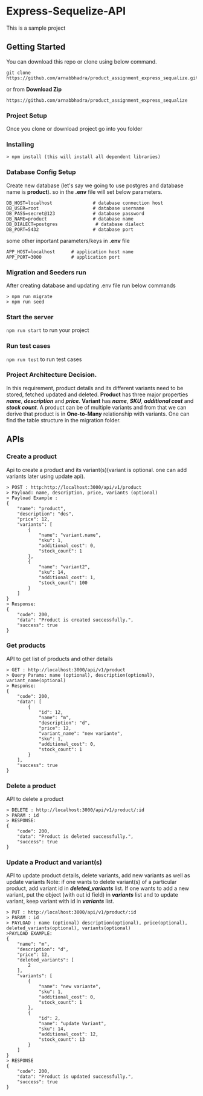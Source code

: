 # Express-Sequelize-API
This is a sample project
## Getting Started
You can download this repo or clone using below command. 
```
git clone https://github.com/arnabbhadra/product_assignment_express_sequalize.git
```
or from **Download Zip**
```
https://github.com/arnabbhadra/product_assignment_express_sequalize
```
### Project Setup
Once you clone or download project go into you folder


### Installing
```
> npm install (this will install all dependent libraries)
```

### Database Config Setup
Create new database (let's say we going to use postgres and database name is **product**).
so in the **.env** file will set below parameters.
```
DB_HOST=localhost               # database connection host
DB_USER=root                    # database username
DB_PASS=secret@123              # database password
DB_NAME=product                 # database name
DB_DIALECT=postgres              # database dialect
DB_PORT=5432                    # database port
```
some other inportant parameters/keys in **.env** file
```
APP_HOST=localhost      # application host name
APP_PORT=3000           # application port
```
### Migration and Seeders run

After creating database and updating .env file run below commands
```
> npm run migrate
> npm run seed
```
### Start the server
`npm run start` to run your project 

### Run test cases
`npm run test` to run test cases

### Project Architecture Decision.
In this requirement, product details and its different variants need to be stored, fetched updated and deleted.
**Product** has three major properties ***name***, ***description*** and ***price***.
**Variant** has ***name***, ***SKU***, ***additional cost*** and ***stock count***.
A product can be of multiple variants and from that we can derive that
product is in **One-to-Many** relationship with variants.
One can find the table structure in the migration folder.
## APIs
### Create a product
Api to create a product and its variant(s)(variant is optional. one can add variants later using update api).
```
> POST : http:http://localhost:3000/api/v1/product  
> Payload: name, description, price, variants (optional)
> Payload Example :
{
    "name": "product",
    "description": "des",
    "price": 12,
    "variants": [
        {
            "name": "variant.name",
            "sku": 1,
            "additional_cost": 0,
            "stock_count": 1
        },
        {
            "name": "variant2",
            "sku": 14,
            "additional_cost": 1,
            "stock_count": 100
        }
    ]
}
> Response:
{
    "code": 200,
    "data": "Product is created successfully.",
    "success": true
}

```
### Get products
API to get list of products and other details
```
> GET : http://localhost:3000/api/v1/product
> Query Params: name (optional), description(optional), variant_name(optional)
> Response:
{
    "code": 200,
    "data": [
        {
            "id": 12,
            "name": "m",
            "description": "d",
            "price": 12,
            "variant_name": "new variante",
            "sku": 1,
            "additional_cost": 0,
            "stock_count": 1
        }
    ],
    "success": true
}
```
### Delete a product
API to delete a product
```
> DELETE : http://localhost:3000/api/v1/product/:id
> PARAM : id
> RESPONSE:
{
    "code": 200,
    "data": "Product is deleted successfully.",
    "success": true
}
```
### Update a Product and variant(s)
API to update product details, delete variants, add new variants as well as update variants
Note: if one wants to delete variant(s) of a particular product, add variant id in
***deleted_variants*** list. If one wants to add a new variant, put the object (with out id field) in ***variants*** list and to update variant, keep variant with id in ***variants*** list.

```
> PUT : http://localhost:3000/api/v1/product/:id
> PARAM : id
> PAYLOAD : name (optional) description(optional), price(optional), deleted_variants(optional), variants(optional)
>PAYLOAD EXAMPLE:
{
    "name": "m",
    "description": "d",
    "price": 12,
    "deleted_variants": [
        2
    ],
    "variants": [
        {
            "name": "new variante",
            "sku": 1,
            "additional_cost": 0,
            "stock_count": 1
        },
        {
            "id": 2,
            "name": "update Variant",
            "sku": 14,
            "additional_cost": 12,
            "stock_count": 13
        }
    ]
}
> RESPONSE
{
    "code": 200,
    "data": "Product is updated successfully.",
    "success": true    
}
```